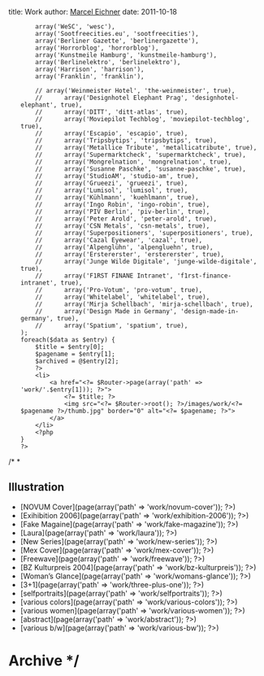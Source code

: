 title: Work
author: [Marcel Eichner](love@ephigeniad.de)
date: 2011-10-18

<ul class="imagelist">
<?php
	$data = array(
		// array('Photocase', 'photocase'),
		// array('Meiré Meiré', 'meire-meire'),
		// array('Damian Franzen', 'damian-franzen'),
		
		array('WeSC', 'wesc'),
		array('Sootfreecities.eu', 'sootfreecities'),
		array('Berliner Gazette', 'berlinergazette'),
		array('Horrorblog', 'horrorblog'),
		array('Kunstmeile Hamburg', 'kunstmeile-hamburg'),
		array('Berlinelektro', 'berlinelektro'),
		array('Harrison', 'harrison'),
		array('Franklin', 'franklin'),
		
		// array('Weinmeister Hotel', 'the-weinmeister', true),
		// 		array('Designhotel Elephant Prag', 'designhotel-elephant', true),
		// 		array('DITT', 'ditt-atlas', true),
		// 		array('Moviepilot Techblog', 'moviepilot-techblog', true),
		// 		array('Escapio', 'escapio', true),
		// 		array('Tripsbytips', 'tripsbytips', true),
		// 		array('Metallice Tribute', 'metallicatribute', true),
		// 		array('Supermarktcheck', 'supermarktcheck', true),
		// 		array('Mongrelnation', 'mongrelnation', true),
		// 		array('Susanne Paschke', 'susanne-paschke', true),
		// 		array('StudioAM', 'studio-am', true),
		// 		array('Grueezi', 'grueezi', true),
		// 		array('Lumisol', 'lumisol', true),
		// 		array('Kühlmann', 'kuehlmann', true),
		// 		array('Ingo Robin', 'ingo-robin', true),
		// 		array('PIV Berlin', 'piv-berlin', true),
		// 		array('Peter Arold', 'peter-arold', true),
		// 		array('CSN Metals', 'csn-metals', true),
		// 		array('Superpositioners', 'superpositioners', true),
		// 		array('Cazal Eyewear', 'cazal', true),
		// 		array('Alpenglühn', 'alpengluehn', true),
		// 		array('Erstererster', 'erstererster', true),
		// 		array('Junge Wilde Digitale', 'junge-wilde-digitale', true),
		// 		array('F1RST FINANE Intranet', 'f1rst-finance-intranet', true),
		// 		array('Pro-Votum', 'pro-votum', true),
		// 		array('Whitelabel', 'whitelabel', true),
		// 		array('Mirja Schellbach', 'mirja-schellbach', true),
		// 		array('Design Made in Germany', 'design-made-in-germany', true),
		// 		array('Spatium', 'spatium', true),
	);
	foreach($data as $entry) {
		$title = $entry[0];
		$pagename = $entry[1];
		$archived = @$entry[2];
		?>
		<li>
			<a href="<?= $Router->page(array('path' => 'work/'.$entry[1])); ?>">
				<?= $title; ?>
				<img src="<?= $Router->root(); ?>/images/work/<?= $pagename ?>/thumb.jpg" border="0" alt="<?= $pagename; ?>">
			</a>
		</li>
		<?php
	}
	?>
</ul>
<?php

/*
 * 
## Illustration

* [NOVUM Cover](<?= $Router->page(array('path' => 'work/novum-cover')); ?>)
* [Exihibition 2006](<?= $Router->page(array('path' => 'work/exhibition-2006')); ?>)
* [Fake Magaine](<?= $Router->page(array('path' => 'work/fake-magazine')); ?>)
* [Laura](<?= $Router->page(array('path' => 'work/laura')); ?>)
* [New Series](<?= $Router->page(array('path' => 'work/new-series')); ?>)
* [Mex Cover](<?= $Router->page(array('path' => 'work/mex-cover')); ?>)
* [Freewave](<?= $Router->page(array('path' => 'work/freewave')); ?>)
* [BZ Kulturpreis 2004](<?= $Router->page(array('path' => 'work/bz-kulturpreis')); ?>)
* [Woman’s Glance](<?= $Router->page(array('path' => 'work/womans-glance')); ?>)
* [3+1](<?= $Router->page(array('path' => 'work/three-plus-one')); ?>)
* [selfportraits](<?= $Router->page(array('path' => 'work/selfportraits')); ?>)
* [various colors](<?= $Router->page(array('path' => 'work/various-colors')); ?>)
* [various women](<?= $Router->page(array('path' => 'work/various-women')); ?>)
* [abstract](<?= $Router->page(array('path' => 'work/abstract')); ?>)
* [various b/w](<?= $Router->page(array('path' => 'work/various-bw')); ?>)

# Archive */